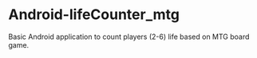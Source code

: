 # Android-lifeCounter_mtg
Basic Android application to count players (2-6) life based on MTG board game.
